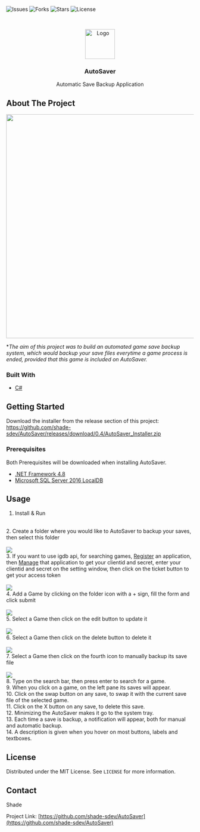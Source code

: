 <!--
*** Thanks for checking out the Best-README-Template. If you have a suggestion
*** that would make this better, please fork the repo and create a pull request
*** or simply open an issue with the tag "enhancement".
*** Thanks again! Now go create something AMAZING! :D
***
***
***
*** To avoid retyping too much info. Do a search and replace for the following:
*** github_username, repo_name, twitter_handle, email, project_title, project_description
-->



<!-- PROJECT SHIELDS -->
<!--
*** I'm using markdown "reference style" links for readability.
*** Reference links are enclosed in brackets [ ] instead of parentheses ( ).
*** See the bottom of this document for the declaration of the reference variables
*** for contributors-url, forks-url, etc. This is an optional, concise syntax you may use.
*** https://www.markdownguide.org/basic-syntax/#reference-style-links
-->
![Issues](https://img.shields.io/github/issues/shade-sdev/AutoSaver)
![Forks](https://img.shields.io/github/forks/shade-sdev/AutoSaver)
![Stars](https://img.shields.io/github/stars/shade-sdev/AutoSaver)
![License](https://img.shields.io/github/license/shade-sdev/AutoSaver)



<!-- PROJECT LOGO -->
<br />
<p align="center">
  <a href="https://github.com/shade-sdev/AutoSaver">
    <img src="https://i.imgur.com/Dfx3Omn.png" alt="Logo" width="80" height="80">
  </a>

  <h3 align="center">AutoSaver</h3>

  <p align="center">
    Automatic Save Backup Application
    <br />
 
  </p>
</p>



<!-- ABOUT THE PROJECT -->
## About The Project

<img src="https://i.imgur.com/c7QDEKo.png" width="1200px" height="600px">

**The aim of this project was to build an automated game save backup system, which would backup your save files everytime a game process is ended, provided that this game is included on AutoSaver.*


### Built With

* [C#](https://docs.microsoft.com/en-us/dotnet/csharp/)




<!-- GETTING STARTED -->
## Getting Started

Download the installer from the release section of this project: https://github.com/shade-sdev/AutoSaver/releases/download/0.4/AutoSaver_Installer.zip

### Prerequisites

Both Prerequisites will be downloaded when installing AutoSaver.
* [.NET Framework 4.8](https://download.visualstudio.microsoft.com/download/pr/7afca223-55d2-470a-8edc-6a1739ae3252/abd170b4b0ec15ad0222a809b761a036/ndp48-x86-x64-allos-enu.exe)
* [Microsoft SQL Server 2016 LocalDB](https://download.microsoft.com/download/4/1/A/41AD6EDE-9794-44E3-B3D5-A1AF62CD7A6F/sql16_sp2_dlc/en-us/SqlLocalDB.msi)


<!-- USAGE EXAMPLES -->
## Usage

1. Install & Run
<br>
2. Create a folder where you would like to AutoSaver to backup your saves, then select this folder<br><br> <img src="https://i.imgur.com/jwTKfdm.png">
<br>
3. If you want to use igdb api, for searching games, <a href="https://dev.twitch.tv/console/apps/create" target="_blank">Register</a> an application, then <a href="https://dev.twitch.tv/console/apps" target="_blank">Manage</a> that application to get your clientid and secret, enter your clientid and secret on the setting window, then click on the ticket button to get your access token <br><br>  <img src="https://i.imgur.com/LfxlSiX.png">
<br>
4. Add a Game by clicking on the folder icon with a + sign, fill the form and click submit <br><br>  <img src="https://i.imgur.com/VWlRuRX.png">
<br>
5. Select a Game then click on the edit button to update it <br><br> <img src="https://i.imgur.com/T8tWwyU.png">
<br>
6. Select a Game then click on the delete button to delete it <br><br> <img src="https://i.imgur.com/mcxMKLc.png.png">
<br>
7. Select a Game then click on the fourth icon to manually backup its save file <br><br> <img src="https://i.imgur.com/WAlCwwv.png">
<br>
8. Type on the search bar, then press enter to search for a game.
<br>
9. When you click on a game, on the left pane its saves will appear.
<br>
10. Click on the swap button on any save, to swap it with the current save file of the selected game.
<br> 
11. Click on the X button on any save, to delete this save.
<br>
12. Minimizing the AutoSaver makes it go to the system tray.
<br>
13. Each time a save is backup, a notification will appear, both for manual and automatic backup.<br>
14. A description is given when you hover on most buttons, labels and textboxes.<br>





<!-- LICENSE -->
## License

Distributed under the MIT License. See `LICENSE` for more information.



<!-- CONTACT -->
## Contact

Shade 

Project Link: [https://github.com/shade-sdev/AutoSaver](https://github.com/shade-sdev/AutoSaver)










